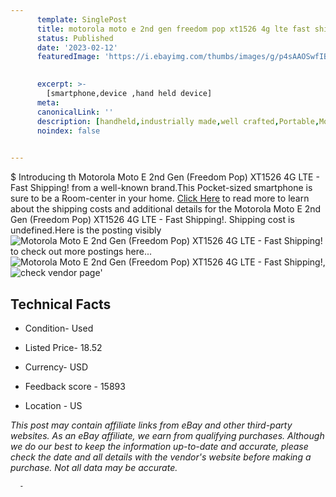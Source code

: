 ```yaml
---
      template: SinglePost
      title: motorola moto e 2nd gen freedom pop xt1526 4g lte fast shipping 
      status: Published
      date: '2023-02-12'
      featuredImage: 'https://i.ebayimg.com/thumbs/images/g/p4sAAOSwfIBi6VhU/s-l225.jpg'
       

      excerpt: >-
        [smartphone,device ,hand held device]
      meta:
      canonicalLink: ''
      description: [handheld,industrially made,well crafted,Portable,Mobile,Compact,Convenient,Lightweight,Maneuverable,Man-portable,Miniature,Carriable,Hand-held,Light,Holdable,Transportable,Mobile device,Pocket-sized,On-the-go,Wireless,Cordless,Compact size,Convenient size, smartphone,device ,hand held device]
      noindex: false
      

---
```

$
      Introducing th Motorola Moto E 2nd Gen (Freedom Pop) XT1526 4G LTE - Fast Shipping! from a well-known brand.This Pocket-sized smartphone is sure to be a Room-center in your home. [Click Here](https://www.ebay.com/itm/134172512835?hash=item1f3d4e1243%3Ag%3Ap4sAAOSwfIBi6VhU&mkevt=1&mkcid=1&mkrid=711-53200-19255-0&campid=%253CePNCampaignId%253E&customid=%253CreferenceId%253E&toolid=10049) to read more to learn about the shipping costs and additional details for the Motorola Moto E 2nd Gen (Freedom Pop) XT1526 4G LTE - Fast Shipping!. Shipping cost is undefined.Here is the posting visibly ![Motorola Moto E 2nd Gen (Freedom Pop) XT1526 4G LTE - Fast Shipping!](https://i.ebayimg.com/thumbs/images/g/p4sAAOSwfIBi6VhU/s-l225.jpg) to check out more postings here... ![Motorola Moto E 2nd Gen (Freedom Pop) XT1526 4G LTE - Fast Shipping!](https://i.ebayimg.com/images/g/p4sAAOSwfIBi6VhU/s-l1600.jpg), ![check vendor page](https://origin-galleryplus.ebayimg.com/ws/web/134172512835_2_0_1/225x225.jpg,https://origin-galleryplus.ebayimg.com/ws/web/134172512835_3_0_1/225x225.jpg)'

      

 ## Technical Facts 



     
      

 - Condition- Used 


      

 - Listed Price- 18.52 


      

 - Currency- USD 


      

 - Feedback score - 15893 


      

 - Location - US 


      
      

 *_This post may contain affiliate links from eBay and other third-party websites. As an eBay affiliate, we earn from qualifying purchases. Although we do our best to keep the information up-to-date and accurate, please check the date and all details with the vendor's website before making a purchase. Not all data may be accurate._*




      -
